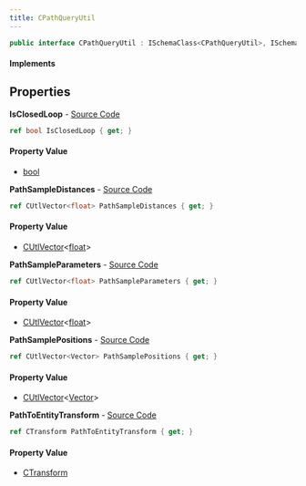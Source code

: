 ```yaml
---
title: CPathQueryUtil
---
```


```csharp
public interface CPathQueryUtil : ISchemaClass<CPathQueryUtil>, ISchemaField, ISchemaClass, INativeHandle
```

#### Implements

## Properties

**IsClosedLoop** - [Source Code](https://github.com/swiftly-solution/swiftlys2/blob/main/managed/src/SwiftlyS2.Generated/Schemas/Interfaces/CPathQueryUtil.cs#L24)

```csharp
ref bool IsClosedLoop { get; }
```

#### Property Value

- [bool](https://learn.microsoft.com/dotnet/api/system.boolean)

**PathSampleDistances** - [Source Code](https://github.com/swiftly-solution/swiftlys2/blob/main/managed/src/SwiftlyS2.Generated/Schemas/Interfaces/CPathQueryUtil.cs#L22)

```csharp
ref CUtlVector<float> PathSampleDistances { get; }
```

#### Property Value

- [CUtlVector](/docs/api/shared/natives/cutlvector-1)<[float](https://learn.microsoft.com/dotnet/api/system.single)>

**PathSampleParameters** - [Source Code](https://github.com/swiftly-solution/swiftlys2/blob/main/managed/src/SwiftlyS2.Generated/Schemas/Interfaces/CPathQueryUtil.cs#L20)

```csharp
ref CUtlVector<float> PathSampleParameters { get; }
```

#### Property Value

- [CUtlVector](/docs/api/shared/natives/cutlvector-1)<[float](https://learn.microsoft.com/dotnet/api/system.single)>

**PathSamplePositions** - [Source Code](https://github.com/swiftly-solution/swiftlys2/blob/main/managed/src/SwiftlyS2.Generated/Schemas/Interfaces/CPathQueryUtil.cs#L18)

```csharp
ref CUtlVector<Vector> PathSamplePositions { get; }
```

#### Property Value

- [CUtlVector](/docs/api/shared/natives/cutlvector-1)<[Vector](/docs/api/shared/natives/vector)>

**PathToEntityTransform** - [Source Code](https://github.com/swiftly-solution/swiftlys2/blob/main/managed/src/SwiftlyS2.Generated/Schemas/Interfaces/CPathQueryUtil.cs#L16)

```csharp
ref CTransform PathToEntityTransform { get; }
```

#### Property Value

- [CTransform](/docs/api/shared/natives/ctransform)

